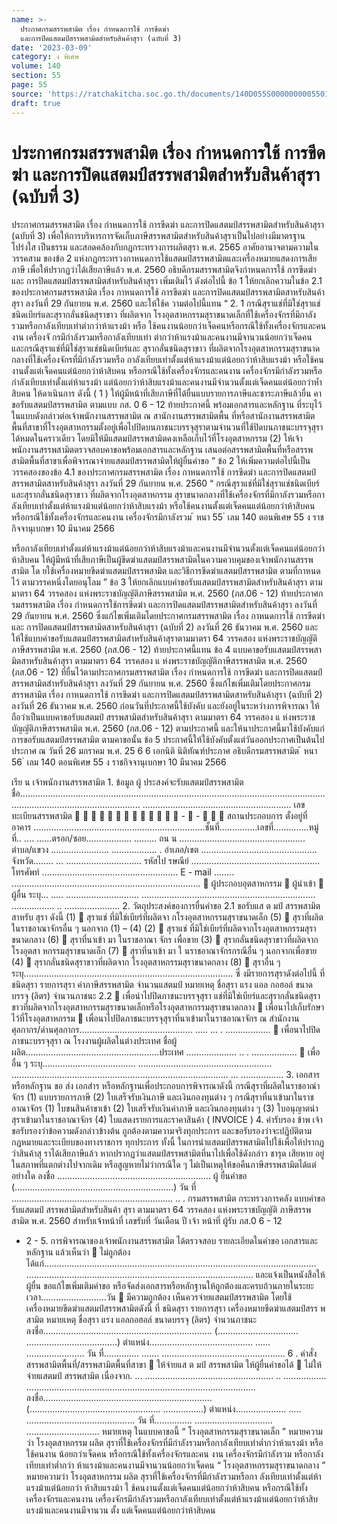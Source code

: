 ```yaml
---
name: >-
  ประกาศกรมสรรพสามิต เรื่อง กำหนดการใช้ การขีดฆ่า
  และการปิดแสตมป์สรรพสามิตสำหรับสินค้าสุรา (ฉบับที่ 3)
date: '2023-03-09'
category: ง พิเศษ
volume: 140
section: 55
page: 55
source: 'https://ratchakitcha.soc.go.th/documents/140D055S0000000005501.pdf'
draft: true
---
```


# ประกาศกรมสรรพสามิต เรื่อง กำหนดการใช้ การขีดฆ่า และการปิดแสตมป์สรรพสามิตสำหรับสินค้าสุรา (ฉบับที่ 3)

ประกาศกรมสรรพสามิต เรื่อง กำหนดการใช้ การขีดฆ่า และการปิดแสตมป์สรรพสามิตสำหรับสินค้าสุรา (ฉบับที่ 3) เพื่อให้การบริหารการจัดเก็บภาษีสรรพสามิตสำหรับสินค้าสุราเป็นไปอย่างมีมาตรฐาน โปร่งใส เป็นธรรม และสอดคล้องกับกฎกระทรวงการผลิตสุรา พ.ศ. 2565 อาศัยอานาจตามความในวรรคสาม ของข้อ 2 แห่งกฎกระทรวงกาหนดการใช้แสตมป์สรรพสามิตและเครื่องหมายแสดงการเสียภาษี เพื่อให้ปรากฏว่าได้เสียภาษีแล้ว พ.ศ. 2560 อธิบดีกรมสรรพสามิตจึงกำหนดการใช้ การขีดฆ่า และ การปิดแสตมป์สรรพสามิตสำหรับสินค้าสุรา เพิ่มเติมไว้ ดังต่อไปนี้ ข้อ 1 ให้ยกเลิกความในข้อ 2.1 ของประกาศกรมสรรพสามิต เรื่อง กาหนดการใช้ การขีดฆ่า และการปิดแสตมป์สรรพสามิตสาหรับสินค้าสุรา ลงวันที่ 29 กันยายน พ.ศ. 2560 และให้ใช้ค วามต่อไปนี้แทน “ 2. 1 กรณีสุราแช่ที่มิใช่สุราแช่ชนิดเบียร์และสุรากลั่นชนิดสุราขาว ที่ผลิตจาก โรงอุตสาหกรรมสุราขนาดเล็กที่ใช้เครื่องจักรที่มีกาลังรวมหรือกาลังเทียบเท่าต่ากว่าห้าแรงม้า หรือ ใช้คนงานน้อยกว่าเจ็ดคนหรือกรณีใช้ทั้งเครื่องจักรและคนงาน เครื่องจั กรมีกำลังรวมหรือกาลังเทียบเท่า ต่ากว่าห้าแรงม้าและคนงานมีจานวนน้อยกว่าเจ็ดคน และกรณีสุราแช่ที่มิใช่สุราแช่ชนิดเบียร์และ สุรากลั่นชนิดสุราขาว ที่ผลิตจากโรงอุตสาหกรรมสุราขนาดกลางที่ใช้เครื่องจักรที่มีกำลังรวมหรือ กาลังเทียบเท่าตั้งแต่ห้าแรงม้าแต่น้อยกว่าห้าสิบแรงม้า หรือใช้คนงานตั้งแต่เจ็ดคนแต่น้อยกว่าห้าสิบคน หรือกรณีใช้ทั้งเครื่องจักรและคนงาน เครื่องจักรมีกำลังรวมหรือกำลังเทียบเท่าตั้งแต่ห้าแรงม้า แต่น้อยกว่าห้าสิบแรงม้าและคนงานมีจำนวนตั้งแต่เจ็ดคนแต่น้อยกว่าห้ำสิบคน ให้ดาเนินการ ดังนี้ ( 1 ) ให้ผู้มีหน้าที่เสียภาษีที่ได้ยื่นแบบรายการภาษีและชาระภาษีแล้วยื่น คาขอรับแสตมป์สรรพสามิต ตามแบบ ภส. 0 6 - 12 ท้ายประกาศนี้ พร้อมเอกสารและหลักฐาน ที่ระบุไว้ในแบบดังกล่าวต่อเจ้าพนักงานสรรพสามิต ณ สานักงานสรรพสามิตพื้น ที่หรือสานักงานสรรพสามิต พื้นที่สาขาที่โรงอุตสาหกรรมตั้งอยู่เพื่อไปปิดบนภาชนะบรรจุสุราตามจำนวนที่ใช้ปิดบนภาชนะบรรจุสุรา ได้หมดในคราวเดียว โดยมิให้มีแสตมป์สรรพสามิตคงเหลือเก็บไว้ที่โรงอุตสาหกรรม (2) ให้เจ้าพนักงานสรรพสามิตตรวจสอบคาขอพร้อมเอกสารและหลักฐาน เสนอต่อสรรพสามิตพื้นที่หรือสรรพสามิตพื้นที่สาขาเพื่อพิจารณาจ่ายแสตมป์สรรพสามิตให้ผู้ยื่นคำขอ ” ข้อ 2 ให้เพิ่มความต่อไปนี้เป็นวรรคสองของข้อ 4.1 ของประกาศกรมสรรพสามิต เรื่อง กาหนดการใช้ การขีดฆ่า และการปิดแสตมป์สรรพสามิตสาหรับสินค้าสุรา ลงวันที่ 29 กันยายน พ.ศ. 2560 “ กรณีสุราแช่ที่มิใช่สุราแช่ชนิดเบียร์และสุรากลั่นชนิดสุราขาว ที่ผลิตจากโรงอุตสาหกรรม สุราขนาดกลางที่ใช้เครื่องจักรที่มีกาลังรวมหรือกาลังเทียบเท่าตั้งแต่ห้าแรงม้าแต่น้อยกว่าห้าสิบแรงม้า หรือใช้คนงานตั้งแต่เจ็ดคนแต่น้อยกว่าห้าสิบคน หรือกรณีใช้ทั้งเครื่องจักรและคนงาน เครื่องจักรมีกาลังรวม ้ หนา 55 ่ เลม 140 ตอนพิเศษ 55 ง ราชกิจจานุเบกษา 10 มีนาคม 2566

หรือกาลังเทียบเท่าตั้งแต่ห้าแรงม้าแต่น้อยกว่าห้าสิบแรงม้าและคนงานมีจำนวนตั้งแต่เจ็ดคนแต่น้อยกว่า ห้าสิบคน ให้ผู้มีหน้าที่เสียภาษีเป็นผู้ขีดฆ่าแสตมป์สรรพสามิตในความควบคุมของเจ้าพนักงานสรรพสามิต โด ยใช้เครื่องหมายขีดฆ่าแสตมป์สรรพสามิต และวิธีการขีดฆ่าแสตมป์สรรพสามิต ตามที่กาหนดไว้ ตามวรรคหนึ่งโดยอนุโลม ” ข้อ 3 ให้ยกเลิกแบบคำขอรับแสตมป์สรรพสามิตสำหรับสินค้าสุรา ตามมาตรา 64 วรรคสอง แห่งพระราชบัญญัติภาษีสรรพสามิต พ.ศ. 2560 (ภส.06 - 12) ท้ายประกาศก รมสรรพสามิต เรื่อง กำหนดการใช้การขีดฆ่า และการปิดแสตมป์สรรพสามิตสำหรับสินค้าสุรา ลงวันที่ 29 กันยายน พ.ศ. 2560 ซึ่งแก้ไขเพิ่มเติมโดยประกาศกรมสรรพสามิต เรื่อง กาหนดการใช้ การขีดฆ่า และ การปิดแสตมป์สรรพสามิตสาหรับสินค้าสุรา (ฉบับที่ 2) ลงวันที่ 26 ธันวาคม พ.ศ. 2560 และ ให้ใช้แบบคำขอรับแสตมป์สรรพสามิตสำหรับสินค้าสุราตามมาตรา 64 วรรคสอง แห่งพระราชบัญญัติ ภาษีสรรพสามิต พ.ศ. 2560 (ภส.06 - 12) ท้ายประกาศนี้แทน ข้อ 4 แบบคาขอรับแสตมป์สรรพสามิตสาหรับสินค้าสุรา ตามมาตรา 64 วรรคสอง แ ห่งพระราชบัญญัติภาษีสรรพสามิต พ.ศ. 2560 (ภส.06 - 12) ที่ยื่นไว้ตามประกาศกรมสรรพสามิต เรื่อง กำหนดการใช้ การขีดฆ่า และการปิดแสตมป์สรรพสามิตสำหรับสินค้าสุรา ลงวันที่ 29 กันยายน พ.ศ. 2560 ซึ่งแก้ไขเพิ่มเติมโดยประกาศกรมสรรพสามิต เรื่อง กาหนดการใช้ การขีดฆ่า และการปิดแสตมป์สรรพสามิตสาหรับสินค้าสุรา (ฉบับที่ 2) ลงวันที่ 26 ธันวาคม พ.ศ. 2560 ก่อนวันที่ประกาศนี้ใช้บังคับ และยังอยู่ในระหว่างการพิจารณา ให้ถือว่าเป็นแบบคาขอรับแสตมป์ สรรพสามิตสำหรับสินค้าสุรา ตามมาตรา 64 วรรคสอง แ ห่งพระราชบัญญัติภาษีสรรพสามิต พ.ศ. 2560 (ภส.06 - 12) ตามประกาศนี้ และให้นาประกาศนี้มาใช้บังคับแก่การขอรับแสตมป์สรรพสามิต ตามคาขอนั้น ข้อ 5 ประกาศนี้ให้ใช้บังคับตั้งแต่วันออกประกาศเป็นต้นไป ประกาศ ณ วันที่ 26 มกราคม พ.ศ. 25 6 6 เอกนิติ นิติทัณฑ์ประภาศ อธิบดีกรมสรรพสามิต ้ หนา 56 ่ เลม 140 ตอนพิเศษ 55 ง ราชกิจจานุเบกษา 10 มีนาคม 2566

เรีย น เจ้าพนักงานสรรพสามิต 1. ข้อมูล ผู้ ประสงค์จะรับแสตมป์สรรพสามิต ชื่อ......................................................................................................................... ................................................... ........................................................... เลขทะเบียนสรรพสามิต              -  -    สถานประกอบการ ตั้งอยู่ที่ อาคาร ....................................................................ชั้นที่...............เลขที่..............หมู่ที่.. .... ......ตรอก/ซอย.................. ......... ถน น .................................................. ตำบล/แขวง ....................... .................. . อำเภอ/เขต .............................................. จังหวัด........ ... .............................. รหัสไป รษณีย์ ................................................... โทรศัพท์ ...................................................... E - mail ........ ...........................................................................  ผู้ประกอบอุตสาหกรรม  ผู้นำเข้า  ผู้อื่น ระบุ... ..... ............................. ..................................................................... ................. .. ...................... 2. วัตถุประสงค์ของการยื่นคำขอ 2.1 ขอรับแส ต มป์ สรรพสามิต สาหรับ สุรา ดังนี้ (1)  สุราแช่ ที่มิใช่เบียร์ที่ผลิตจา กโรงอุตสาหกรรมสุราขนาดเล็ก (5)  สุราที่ผลิตในราชอาณาจักรอื่น ๆ นอกจาก (1) – (4) (2)  สุราแช่ ที่มิใช่เบียร์ที่ผลิตจากโรงอุตสาหกรรมสุราขนาดกลาง (6)  สุราที่นาเข้า มา ในราชอาณา จักร เพื่อขาย (3)  สุรากลั่นชนิดสุราขาวที่ผลิตจาก โรงอุตสา หกรรมสุราขนาดเล็ก (7)  สุราที่นาเข้า มา ใ นราชอาณาจักรกรณีอื่น ๆ นอกจากเพื่อขาย (4)  สุรากลั่นชนิดสุราขาวที่ผลิตจาก โรงอุตสาหกรรมสุราขนาดกลาง (8)  สุราอื่น ๆ ระบุ................................................................................... ซึ่ งมีรายการสุราดังต่อไปนี้ ที่ ชนิดสุรา รายการสุรา ค่าภาษีสรรพสามิต จำนวนแสตมป์ หมายเหตุ ชื่อสุรา แรง แอล กอฮอล์ ขนาดบรรจุ (ลิตร) จำนวนภาชนะ 2.2  เพื่อนำไปปิดภาชนะบรรจุสุรา แช่ที่มิใช่เบียร์และสุรากลั่นชนิดสุรา ขาวที่ผลิตจากโรงอุตสาหกรรมสุราขนาดเล็กหรือโรงอุตสาหกรรมสุราขนาดกลาง  เพื่อนาไปเก็บรักษาไว้ที่โรงอุตสาหกรรม  เพื่อนาไปปิดภาชนะบรรจุสุราที่นาเข้ามาในราชอาณาจักร ณ สำนักงานศุลกากร/ด่านศุลกากร............................................. ..... ... . ..................  เพื่อนาไปปิดภาชนะบรรจุสุรา ณ โรงงานผู้ผลิตในต่างประเทศ ชื่อผู้ผลิต.....................................................ประเทศ .................... .. . ..................  เพื่อ อื่น ๆ ระบุ..................................... ..................................................... ...................................................................................... ... ................. 3. เอกสารหรือหลักฐาน ขอ ส่ง เอกสำร หรือหลักฐานเพื่อประกอบการพิจารณาดังนี้ กรณีสุราที่ผลิตในราชอาณำจักร (1) แบบรายการภาษี (2) ใบเสร็จรับเงินภาษี และเงินกองทุนต่าง ๆ กรณีสุราที่นาเข้ามาในราชอาณาจักร (1) ใบขนสินค้าขาเข้า (2) ใบเสร็จรับเงินค่าภาษี และเงินกองทุนต่าง ๆ (3) ใบอนุญาตนำสุราเข้ามาในราชอาณาจักร (4) ใบแสดงรายการและราคาสินค้า ( INVOICE ) 4. คำรับรอง ข้าพ เจ้าขอรับรองว่าข้อความดังกล่าวข้างต้น ถูกต้องตามความจริงทุกประการ และขอรับรองว่าจะปฏิบัติตามกฎหมายและระเบียบของทางราชการ ทุกประการ ทั้งนี้ ในการนำแสตมป์สรรพสามิตไปใช้เพื่อให้ปรากฏว่าสินค้าสุ ราได้เสียภาษีแล้ว หากปรากฏว่าแสตมป์สรรพสามิตที่นาไปเพื่อใช้ดังกล่าว ชารุด เสียหาย อยู่ในสภาพที่แตกต่างไปจากเดิม หรือสูญหายไม่ว่ากรณีใด ๆ ไม่เป็นเหตุให้ขอคืนภาษีสรรพสามิตได้แต่อย่างใด ลงชื่อ ............................................................. ผู้ ยื่นคำขอ (...............................................................) วัน ที่ ................................................................ .. . กรมสรรพสามิต กระทรวงการคลัง แบบคำขอรับแสตมป์ สรรพสามิตสำหรับสินค้า สุรา ตามมาตรา 64 วรรคสอง แห่งพระราชบัญญัติ ภาษีสรรพสามิต พ.ศ. 2560 สำหรับเจ้าหน้าที่ เลขรับที่ วันเดือน ปี เจ้า หน้าที่ ผู้รับ ภส.0 6 - 12

- 2 - 5. การพิจารณาของเจ้าพนักงานสรรพสามิต ได้ตรวจสอบ รายละเอียดในคำขอ เอกสารและหลักฐาน แล้วเห็นว่า  ไม่ถูกต้อง ได้แก่............................................................................................................ .......................................................................................... และแจ้งเป็นหนังสือให้ผู้ยื่น ขอแก้ไขเพิ่มเติมคำขอ หรือจัดส่งเอกสารหรือหลักฐานให้ถูกต้องและครบถ้วนภายในระยะเวลา..........................วัน  มีความถูกต้อง เห็นควรจ่ายแสตมป์สรรพสามิต โดยใช้เครื่องหมายขีดฆ่าแสตมป์สรรพสามิตดังนี้ ที่ ชนิดสุรา รายการสุรา เครื่องหมายขีดฆ่าแสตมป์สรร พสามิต หมายเหตุ ชื่อสุรา แรง แอลกอฮอล์ ขนาดบรรจุ (ลิตร) จำนวนภาชนะ ลงชื่อ................................................................... (................................ ....................................) ตำแหน่ง......................................... ...... ....................... วัน ที่.............. ....... ................................................. 6 . คำสั่งสรรพสามิตพื้นที่/สรรพสามิตพื้นที่สาขา  ให้จ่ายแส ต มป์ สรรพสามิต ให้ผู้ยื่นคำขอได้  ไม่ให้จ่ายแสตมป์ สรรพสามิต เนื่องจาก. ... ................................................... .. ................. ........................................................................................... ลงชื่อ................................................................... (.................................................... ................) ตำแหน่ง.................... ..... ........................................... วัน ที่............... ............................... ............................. หมายเหตุ ในแบบคาขอนี้ “ โรงอุตสาหกรรมสุราขนาดเล็ก ” หมายความว่า โรงอุตสาหกรรม ผลิต สุราที่ใช้เครื่องจักรที่มีกำลังรวมหรือกาลังเทียบเท่าต่ำกว่าห้าแรงม้า หรือใช้คนงาน น้อยกว่าเจ็ดคน หรือกรณีใช้ทั้งเครื่องจักรและคน งาน เครื่องจักรมีกำลังรวม หรือกาลังเทียบเท่าต่ำกว่า ห้าแรงม้าและคนงานมีจานวนน้อยกว่าเจ็ดคน “ โรงอุตสาหกรรมสุราขนาดกลาง ” หมายความว่า โรงอุตสาหกรรม ผลิต สุราที่ใช้เครื่องจักรที่มีกำลังรวมหรือกา ลังเทียบเท่าตั้งแต่ห้าแรงม้าแต่น้อยกว่า ห้าสิบแรงม้า ใ ช้คนงานตั้งแต่เจ็ดคนแต่น้อยกว่าห้าสิบคน หรือกรณีใช้ทั้งเครื่องจักรและคนงาน เครื่องจักรมีกำลังรวมหรือกาลังเทียบเท่าตั้งแต่ห้าแรงม้าแต่น้อยกว่าห้าสิบแรงม้าและคนงานมีจานวน ตั้ง แต่เจ็ดคนแต่น้อยกว่าห้าสิบคน
